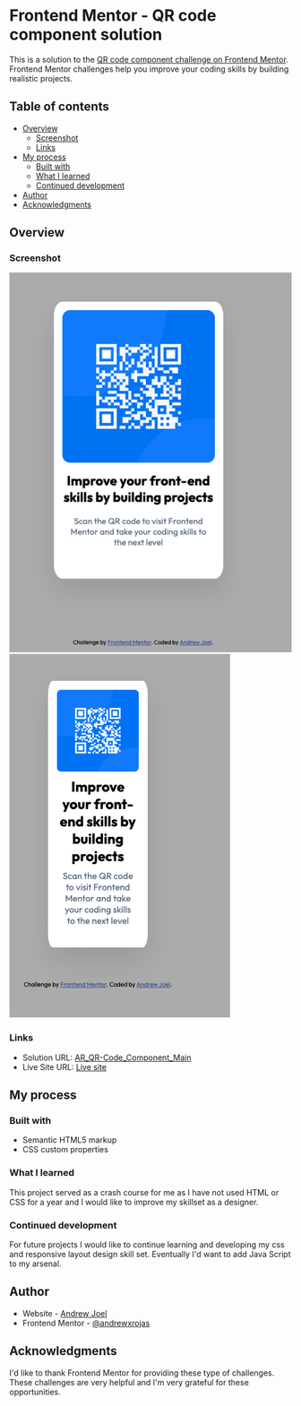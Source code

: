 # Frontend Mentor - QR code component solution

This is a solution to the [QR code component challenge on Frontend Mentor](https://www.frontendmentor.io/challenges/qr-code-component-iux_sIO_H). Frontend Mentor challenges help you improve your coding skills by building realistic projects. 

## Table of contents

- [Overview](#overview)
  - [Screenshot](#screenshot)
  - [Links](#links)
- [My process](#my-process)
  - [Built with](#built-with)
  - [What I learned](#what-i-learned)
  - [Continued development](#continued-development)
- [Author](#author)
- [Acknowledgments](#acknowledgments)


## Overview

### Screenshot

![Desktop View](./images/DesktopView.png)
![Mobile View](./images/MobileView.png)


### Links

- Solution URL: [AR_QR-Code_Component_Main](https://github.com/andrewxrojas/AR_Qr-Code-Component-Main)
- Live Site URL: [Live site](https://andrewxrojas.github.io/AR_Qr-Code-Component-Main/)

## My process

### Built with

- Semantic HTML5 markup
- CSS custom properties

### What I learned

This project served as a crash course for me as I have not used HTML or CSS for a year and I would like to improve my skillset as a designer.

### Continued development

For future projects I would like to continue learning and developing my css and responsive layout design skill set. Eventually I'd want to add Java Script to my arsenal.

## Author

- Website - [Andrew Joel](https://www.andrewxrojas.com)
- Frontend Mentor - [@andrewxrojas](https://www.frontendmentor.io/profile/andrewxrojas)

## Acknowledgments

I'd like to thank Frontend Mentor for providing these type of challenges. These challenges are very helpful and I'm very grateful for these opportunities. 